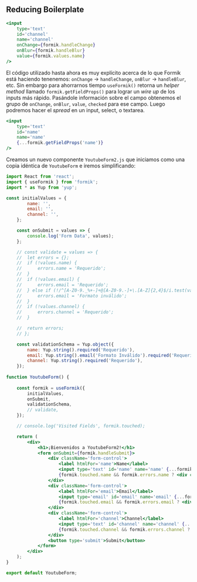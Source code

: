 ## Reducing Boilerplate
```jsx
<input
	type='text'
	id='channel'
	name='channel'
	onChange={formik.handleChange}
	onBlur={formik.handleBlur}
	value={formik.values.name}
/>
```

El código utilizado hasta ahora es muy explícito acerca de lo que Formik está haciendo tenenemos:   `onChange`  ->  `handleChange`,  `onBlur`  ->  `handleBlur`, etc. Sin embargo para ahorrarnos tiempo `useFormik()`  retorna un *helper method* llamado  `formik.getFieldProps()`  para lograr un *wire up* de los inputs más rápido. Pasándole información sobre el campo obtenemos el grupo de  `onChange`,  `onBlur`,  `value`,  `checked`  para ese campo. Luego podremos hacer el *spread* en un input, select, o textarea.

```jsx
<input 
	type='text' 
	id='name' 
	name='name' 
	{...formik.getFieldProps('name')} 
/>
```

Creamos un nuevo componente `YoutubeForm2.js` que iniciamos como una copia idéntica de `YoutubeForm` e iremos simplificando:

```jsx
import React from 'react';
import { useFormik } from 'formik';
import * as Yup from 'yup';

const initialValues = {
		name: '',
		email: '',
		channel: '',
	};

	const onSubmit = values => {
		console.log('Form Data', values);
	};

	// const validate = values => {
	// 	let errors = {};
	// 	if (!values.name) {
	// 		errors.name = 'Requerido';
	// 	}
	// 	if (!values.email) {
	// 		errors.email = 'Requerido';
	// 	} else if (!/^[A-Z0-9._%+-]+@[A-Z0-9.-]+\.[A-Z]{2,4}$/i.test(values.email)) {
	// 		errors.email = 'Formato inválido';
	// 	}
	// 	if (!values.channel) {
	// 		errors.channel = 'Requerido';
	// 	}

	// 	return errors;
	// };

	const validationSchema = Yup.object({
		name: Yup.string().required('Requerido'),
		email: Yup.string().email('Formato Inválido').required('Requerido'),
		channel: Yup.string().required('Requerido'),
	});
	
function YoutubeForm() {
	
	const formik = useFormik({
		initialValues,
		onSubmit,
		validationSchema,
		// validate,
	});

	// console.log('Visited Fields', formik.touched);

	return (
		<div>
			<h1>¡Bienvenidos a YoutubeForm2!</h1>
			<form onSubmit={formik.handleSubmit}>
				<div className='form-control'>
					<label htmlFor='name'>Name</label>
					<input type='text' id='name' name='name' {...formik.getFieldProps('name')} />
					{formik.touched.name && formik.errors.name ? <div className='error'>{formik.errors.name}</div> : null}
				</div>
				<div className='form-control'>
					<label htmlFor='email'>Email</label>
					<input type='email' id='email' name='email' {...formik.getFieldProps('email')} />
					{formik.touched.email && formik.errors.email ? <div className='error'>{formik.errors.email}</div> : null}
				</div>
				<div className='form-control'>
					<label htmlFor='channel'>Channel</label>
					<input type='text' id='channel' name='channel' {...formik.getFieldProps('channel')} />
					{formik.touched.channel && formik.errors.channel ? <div className='error'>{formik.errors.channel}</div> : null}
				</div>
				<button type='submit'>Submit</button>
			</form>
		</div>
	);
}

export default YoutubeForm;

```